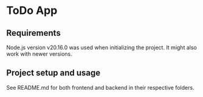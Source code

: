# ToDo App

## Requirements

Node.js version v20.16.0 was used when initializing the project. It might also work with newer versions.

## Project setup and usage

See README.md for both frontend and backend in their respective folders.
